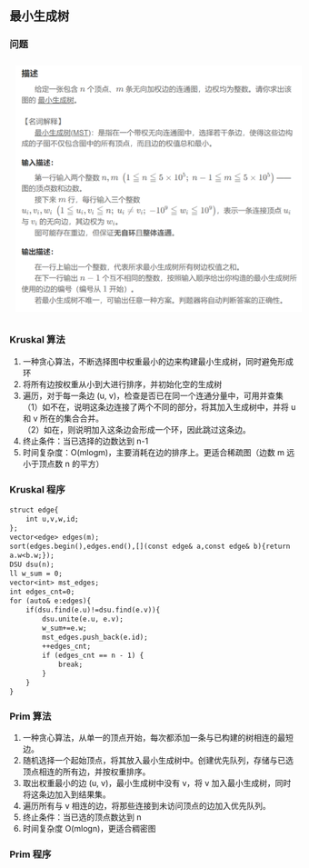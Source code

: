 ## 最小生成树
### 问题
<img src="../../pic/C-Lang/Algorithm/mst_exp1.png" style="width:600px;padding:10px;"/>

### Kruskal 算法
1. 一种贪心算法，不断选择图中权重最小的边来构建最小生成树，同时避免形成环
2. 将所有边按权重从小到大进行排序，并初始化空的生成树
3. 遍历，对于每一条边 (u, v)，检查是否已在同一个连通分量中，可用并查集\
（1）如不在，说明这条边连接了两个不同的部分，将其加入生成树中，并将 u 和 v 所在的集合合并。\
（2）如在，则说明加入这条边会形成一个环，因此跳过这条边。
4. 终止条件：当已选择的边数达到 n-1
5. 时间复杂度：O(mlogm)，主要消耗在边的排序上。更适合稀疏图（边数 m 远小于顶点数 n 的平方）
### Kruskal 程序
```
struct edge{
    int u,v,w,id;
};
vector<edge> edges(m);
sort(edges.begin(),edges.end(),[](const edge& a,const edge& b){return a.w<b.w;});
DSU dsu(n);
ll w_sum = 0;
vector<int> mst_edges;
int edges_cnt=0;
for (auto& e:edges){
    if(dsu.find(e.u)!=dsu.find(e.v)){
        dsu.unite(e.u, e.v);
        w_sum+=e.w;
        mst_edges.push_back(e.id);
        ++edges_cnt;
        if (edges_cnt == n - 1) {
            break;
        }
    }
}
```
### Prim 算法
1. 一种贪心算法，从单一的顶点开始，每次都添加一条与已构建的树相连的最短边。
2. 随机选择一个起始顶点，将其放入最小生成树中。创建优先队列，存储与已选顶点相连的所有边，并按权重排序。
3. 取出权重最小的边 (u, v)，最小生成树中没有 v，将 v 加入最小生成树，同时将这条边加入到结果集。
4. 遍历所有与 v 相连的边，将那些连接到未访问顶点的边加入优先队列。
5. 终止条件：当已选的顶点数达到 n 
6. 时间复杂度 O(mlogn)，更适合稠密图
### Prim 程序
```

```